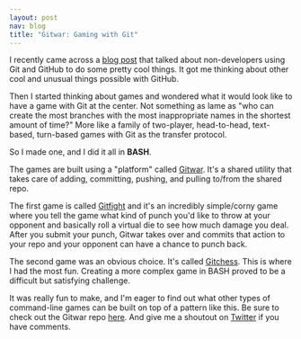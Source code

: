 ```yaml
---
layout: post
nav: blog
title: "Gitwar: Gaming with Git"
---
```


I recently came across a [blog
post](https://github.com/blog/1499-the-revolution-will-be-forked) that talked about non-developers using Git and GitHub to
do some pretty cool things. It got me thinking about other cool and unusual
things possible with GitHub.

Then I started thinking about games and wondered what it would look like
to have a game with Git at the center. Not something as lame as "who can
create the most branches with the most inappropriate names in the
shortest amount of time?" More like a family of two-player,
head-to-head, text-based, turn-based games with Git as the transfer
protocol.

So I made one, and I did it all in **BASH**.

The games are built using a "platform" called
[Gitwar](http://github.com/gitwar/gitwar). It's a shared
utility that takes care of adding, committing, pushing, and pulling
to/from the shared repo.

The first game is called
[Gitfight](http://github.com/gitwar/gitwar/tree/master/gitfight) and it's an incredibly simple/corny game where
you tell the game what kind of punch you'd like to throw at your
opponent and basically roll a virtual die to see how much damage you
deal. After you submit your punch, Gitwar takes over and commits that
action to your repo and your opponent can have a chance to punch back.

The second game was an obvious choice. It's called
[Gitchess](http://github.com/gitwar/gitwar/tree/master/gitchess). This is
where I had the most fun. Creating a more complex game in BASH proved to
be a difficult but satisfying challenge.

It was really fun to make, and I'm eager to find out what other types of
command-line games can be built on top of a pattern like this. Be sure to check out the
Gitwar repo [here](http://github.com/gitwar/gitwar). And give me a shoutout on
[Twitter](https://twitter.com/share?text=%40tybenz&url=http://tybenz.github.io/post/gitwar) if you have comments.
